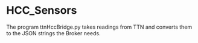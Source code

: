 # HCC_Sensors

The program ttnHccBridge.py takes readings from TTN and converts them to the JSON strings the Broker needs.
